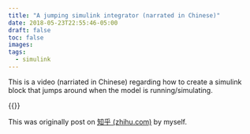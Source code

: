 ```yaml
---
title: "A jumping simulink integrator (narrated in Chinese)"
date: 2018-05-23T22:55:46-05:00
draft: false
toc: false
images:
tags:
  - simulink
---
```


This is a video (narriated in Chinese) regarding how to create a simulink block that jumps around when the model is running/simulating.

{{<youtube AZ-ruOd9TBU>}}

This was originally post on [知乎 (zhihu.com)](https://zhuanlan.zhihu.com/p/34494554) by myself. 